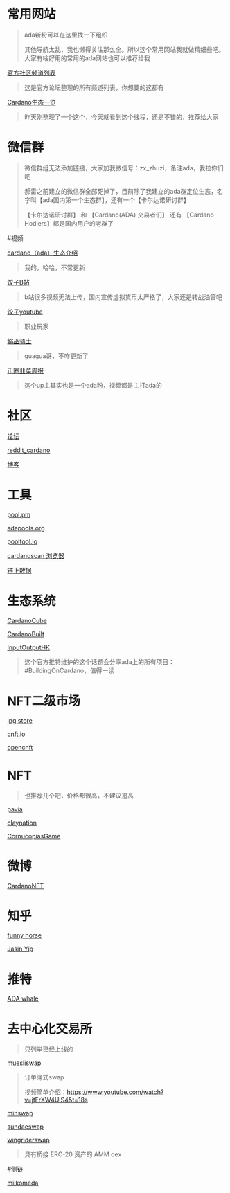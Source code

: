 # 常用网站

> ada新粉可以在这里找一下组织
>
> 其他导航太乱，我也懒得关注那么全。所以这个常用网站我就做精细些吧。大家有啥好用的常用的ada网站也可以推荐给我

[官方社区频道列表](https://forum.cardano.org/t/cardano-stay-safe-series-official-community-channel-list/20046)

> 这是官方论坛整理的所有频道列表，你想要的这都有

[Cardano生态一览](https://twitter.com/nadjritzcalod/status/1525899209471406084?s=21&t=v61X00Kj5shbUVzhbjoZXQ)

> 昨天刚整理了一个这个，今天就看到这个线程，还是不错的，推荐给大家

# 微信群

> 微信群组无法添加链接，大家加我微信号：zx_zhuzi，备注ada，我拉你们吧
>
> 郝雷之前建立的微信群全部死掉了，目前除了我建立的ada群定位生态，名字叫【ada国内第一个生态群】，还有一个【卡尔达诺研讨群】
>
> 【卡尔达诺研讨群】  和 【Cardano(ADA) 交易者们】 还有 【Cardano Hodlers】都是国内用户的老群了

#视频

[cardano（ada）生态介绍](https://www.youtube.com/channel/UCAfHoyK5b8RoQt9ipN0j4YA/videos)

> 我的，哈哈，不常更新

[饺子B站](https://space.bilibili.com/1197891531?spm_id_from=333.788.b_765f7570696e666f.1)

> b站很多视频无法上传，国内宣传虚拟货币太严格了，大家还是转战油管吧

[饺子youtube](https://www.youtube.com/c/BullishDumpling%E9%A5%BA%E5%AD%90)

> 职业玩家

[鰯巫骑士](https://www.youtube.com/channel/UCw6MUzxa6jvgI8yN1PnxQEA)

> guagua哥，不咋更新了

[币圈韭菜周报](https://www.youtube.com/user/MrSamsam1974)

> 这个up主其实也是一个ada粉，视频都是主打ada的
>

# 社区

[论坛](https://forum.cardano.org/)

[reddit_cardano](https://www.reddit.com/r/cardano/)

[博客](https://iohk.io/en/blog/posts/page-1/)

# 工具

[pool.pm](https://pool.pm/)

[adapools.org](https://adapools.org/)

[pooltool.io](https://pooltool.io/)

[cardanoscan 浏览器](https://cardanoscan.io/)

[链上数据](https://datastudio.google.com/u/0/reporting/3136c55b-635e-4f46-8e4b-b8ab54f2d460/page/p_wxcw6g0irc)

# 生态系统

[CardanoCube](https://www.cardanocube.io/)

[CardanoBuilt](https://twitter.com/CardanoBuilt)

[InputOutputHK](https://twitter.com/InputOutputHK)

> 这个官方推特维护的这个话题会分享ada上的所有项目：\#BuildingOnCardano，值得一读

# NFT二级市场

[jpg.store](https://www.jpg.store/)

[cnft.io](https://cnft.io/)

[opencnft](https://opencnft.io/)

# NFT

> 也推荐几个吧，价格都很高，不建议追高

[pavia](https://www.pavia.io/)

[claynation](https://linktr.ee/Claymates)

[CornucopiasGame](https://linktr.ee/CornucopiasGame)

# 微博

[CardanoNFT](https://weibo.com/u/2568149120)

# 知乎

[funny horse](https://www.zhihu.com/people/funnyhorse/posts)

[Jasin Yip](https://www.zhihu.com/column/cardano)

# 推特

[ADA whale](https://twitter.com/cardano_whale)

# 去中心化交易所

> 只列举已经上线的

[muesliswap](https://ada.muesliswap.com/markets/featured)

> 订单簿式swap
>
> 视频简单介绍：https://www.youtube.com/watch?v=jtFrXW4UlS4&t=18s

[minswap](https://minswap.org/)

[sundaeswap](https://sundaeswap.finance/#/)

[wingriderswap](https://www.wingriders.com/)

> 具有桥接 ERC-20 资产的 AMM dex

#侧链

[milkomeda](https://www.milkomeda.com/)

